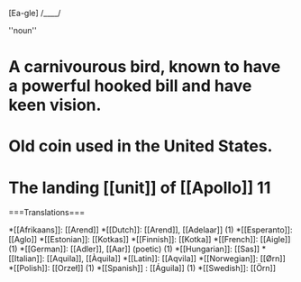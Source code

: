 [Ea-gle] /____/

''noun''

# A carnivourous bird, known to have a powerful hooked bill and have keen vision.
# Old coin used in the United States.
# The landing [[unit]] of [[Apollo]] 11

===Translations===

*[[Afrikaans]]: [[Arend]]
*[[Dutch]]: [[Arend]], [[Adelaar]] (1)
*[[Esperanto]]: [[Aglo]]
*[[Estonian]]: [[Kotkas]]
*[[Finnish]]: [[Kotka]]
*[[French]]: [[Aigle]] (1)
*[[German]]: [[Adler]], [[Aar]] (poetic) (1)
*[[Hungarian]]: [[Sas]] 
*[[Italian]]: [[Aquila]], [[Àquila]]
*[[Latin]]: [[Aqvila]]
*[[Norwegian]]: [[Ørn]]
*[[Polish]]: [[Orzeł]] (1)
*[[Spanish]] : [[Águila]] (1)
*[[Swedish]]: [[Örn]]